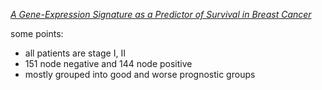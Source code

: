 

[_A Gene-Expression Signature as a Predictor of Survival in Breast Cancer_](http://www.nejm.org/doi/full/10.1056/NEJMoa021967)  

some points:
+ all patients are stage I, II
+ 151 node negative and 144 node positive
+ mostly grouped into good and worse prognostic groups
